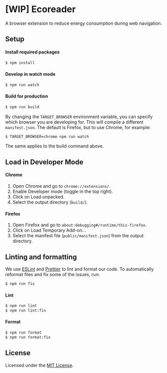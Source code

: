# [WIP] Ecoreader
A browser extension to reduce energy consumption during web navigation.

## Setup

#### Install required packages
```bash
$ npm install
```

#### Develop in watch mode
```bash
$ npm run watch
```

#### Build for production
```bash
$ npm run build
```

By changing the `TARGET_BROWSER` environment variable, you can specify which browser you are developing for.
This will compile a different `manifest.json`. The default is Firefox, but to use Chrome, for example:
```bash
$ TARGET_BROWSER=chrome npm run watch
```
The same applies to the build command above.

## Load in Developer Mode

#### Chrome

1. Open Chrome and go to `chrome://extensions/`.
2. Enable Developer mode (toggle in the top right).
3. Click on Load unpacked.
4. Select the output directory (`build/`).

#### Firefox

1. Open Firefox and go to `about:debugging#/runtime/this-firefox`.
2. Click on Load Temporary Add-on...
3. Select the manifest file (`public/manifest.json`) from the output directory.

## Linting and formatting
We use [ESLint](https://eslint.org/) and [Prettier](https://prettier.io/) to lint and format our code.
To automatically reformat files and fix some of the issues, run:
```bash
$ npm run fix
```

#### Lint
```bash
$ npm run lint
$ npm run lint:fix
```

#### Format
```bash
$ npm run format
$ npm run format:fix
```

## License

Licensed under the [MIT License](https://opensource.org/license/MIT).
